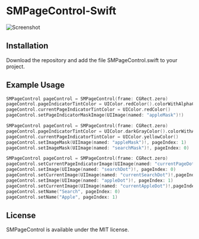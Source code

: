 # SMPageControl-Swift

![Screenshot](https://github.com/khalloufi/SMPageControl-Swift/blob/master/Screens/Screen.png)

## Installation
Download the repository and add the file SMPageControl.swift to your project.

## Example Usage

``` Swift
SMPageControl pageControl = SMPageControl(frame: CGRect.zero)
pageControl.pageIndicatorTintColor = UIColor.redColor().colorWithAlphaComponent(0.2)
pageControl.currentPageIndicatorTintColor = UIColor.redColor()
pageControl.setPageIndicatorMaskImage(UIImage(named: "appleMask")!)
```

``` Swift
SMPageControl pageControl = SMPageControl(frame: CGRect.zero)
pageControl.pageIndicatorTintColor = UIColor.darkGrayColor().colorWithAlphaComponent(0.7)
pageControl.currentPageIndicatorTintColor = UIColor.yellowColor()
pageControl.setImageMask(UIImage(named: "appleMask")!, pageIndex: 1)
pageControl.setImageMask(UIImage(named: "searchMask")!, pageIndex: 0)
```

``` Swift
SMPageControl pageControl = SMPageControl(frame: CGRect.zero)
pageControl.setCurrentPageIndicatorImage(UIImage(named: "currentPageDot")!)
pageControl.setImage(UIImage(named: "searchDot")!, pageIndex: 0)
pageControl.setCurrentImage(UIImage(named: "currentSearchDot")!,pageIndex: 0)
pageControl.setImage(UIImage(named: "appleDot")!, pageIndex: 1)
pageControl.setCurrentImage(UIImage(named: "currentAppleDot")!,pageIndex: 1)
pageControl.setName("Search", pageIndex: 0)
pageControl.setName("Apple", pageIndex: 1)
```
## License

SMPageControl is available under the MIT license.

